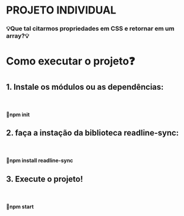 # PROJETO INDIVIDUAL 

<h3>💡Que tal citarmos propriedades em CSS e retornar em um array?💡</h3>

<h1>Como executar o projeto❓</h1>
<h2>1. Instale os módulos ou as dependências:</h2><br>
<h4>🧩npm init</h4>
<h2>2. faça a instação da biblioteca readline-sync:</h2><br>
<h4>🧩npm install readline-sync</h4>
<h2>3. Execute o projeto!</h2><br>
<h4>🧩npm start</h4>



